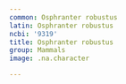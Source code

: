 ```yaml
---
common: Osphranter robustus
latin: Osphranter robustus
ncbi: '9319'
title: Osphranter robustus
group: Mammals
image: .na.character

---
```

